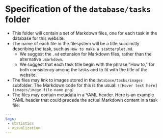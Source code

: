 
# Specification of the `database/tasks` folder

 * This folder will contain a set of Markdown files, one for each task in the
   database for this website.
 * The name of each file in the filesystem will be a title succinctly
   describing the task, such as `How to make a scatterplot.md`.
    * We suggest the `.md` extension for Markdown files, rather than the
      alternative `.markdown`.
    * We suggest that each task title begin with the phrase "How to," for both
      consistency among the tasks and to fit with the title of the website.
 * The files may link to images stored in the `database/tasks/images`
   subfolder.  The Markdown code for this is the usual:
   `![Hover text here](images/image-file-name.png)`
 * The files may contain metadata in a YAML header.  Here is an example YAML
   header that could precede the actual Markdown content in a task file:

```yaml
---
tags:
 - statistics
 - visualization
---
```
